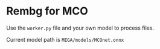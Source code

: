 # Rembg for MCO

Use the `worker.py` file and your own model to process files.

Current model path is `MEGA/models/MCOnet.onnx`
